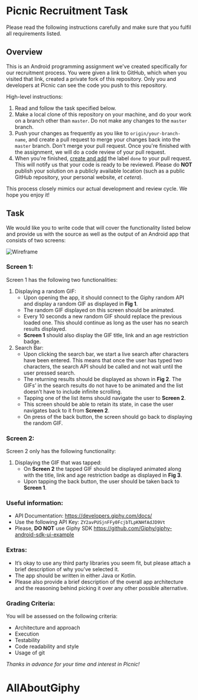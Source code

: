 # Picnic Recruitment Task #

Please read the following instructions carefully and make sure that you fulfil
all requirements listed.

## Overview ##

This is an Android programming assignment we've created specifically for our
recruitment process.
You were given a link to GitHub, which when you visited that link,
created a private fork of this repository. Only you and developers at Picnic
can see the code you push to this repository.

High-level instructions:
1. Read and follow the task specified below.
2. Make a local clone of this repository on your machine, and do your work on a
   branch other than `master`. Do not make any changes to the `master` branch.
3. Push your changes as frequently as you like to `origin/your-branch-name`,
   and create a pull request to merge your changes back into the `master`
   branch. Don't merge your pull request. Once you're finished with the
   assignment, we will do a code review of your pull request.
4. When you're finished, [create and add][github-labels] the label `done` to
   your pull request. This will notify us that your code is ready to be
   reviewed. Please do **NOT** publish your solution on a publicly available
   location (such as a public GitHub repository, your personal website, _et
   cetera_).

This process closely mimics our actual development and review cycle. We hope
you enjoy it!

## Task ##

We would like you to write code that will cover the functionality listed below and provide us with the source as well as the output of an Android app that consists of two screens:

![Wireframe][wireframe-image]

### Screen 1:
Screen 1 has the following two functionalities:

1. Displaying a random GIF:
    * Upon opening the app, it should connect to the Giphy random API and display a random GIF as displayed in **Fig 1**.
    * The random GIF displayed on this screen should be animated.
    * Every 10 seconds a new random GIF should replace the previous loaded one. This should continue as long as the user has no search results displayed.
    * **Screen 1** should also display the GIF title, link and an age restriction badge.
2. Search Bar:
    * Upon clicking the search bar, we start a live search after characters have been entered. This means that once the user has typed two characters, the search API should be called and not wait until the user pressed search.
    * The returning results should be displayed as shown in **Fig 2**. The GIFs’ in the search results do not have to be animated and the list doesn’t have to include infinite scrolling.
    * Tapping one of the list items should navigate the user to **Screen 2**.
    * This screen should be able to retain its state, in case the user navigates back to it from **Screen 2**.
    * On press of the back button, the screen should go back to displaying the random GIF.

### Screen 2:
Screen 2 only has the following functionality:
1. Displaying the GIF that was tapped:
    * On **Screen 2** the tapped GIF should be displayed animated along with the title, link and age restriction badge as displayed in **Fig 3**.
    * Upon tapping the back button, the user should be taken back to **Screen 1**.

### Useful information:
* API Documentation: https://developers.giphy.com/docs/
* Use the following API Key: `ZY2avPUSjnFFy0FcjbTLpKNHfAdJD9Vt`
* Please, **DO NOT** use Giphy SDK https://github.com/Giphy/giphy-android-sdk-ui-example

### Extras:
* It’s okay to use any third party libraries you seem fit, but please attach a brief description of why you’ve selected it.
* The app should be written in either Java or Kotlin.
* Please also provide a brief description of the overall app architecture and the reasoning behind picking it over any other possible alternative.

### Grading Criteria:
You will be assessed on the following criteria:
* Architecture and approach
* Execution
* Testability
* Code readability and style
* Usage of git


_Thanks in advance for your time and interest in Picnic!_

[wireframe-image]: https://imgur.com/r72vQbz.png
[github-labels]: https://help.github.com/articles/about-labels
# AllAboutGiphy
